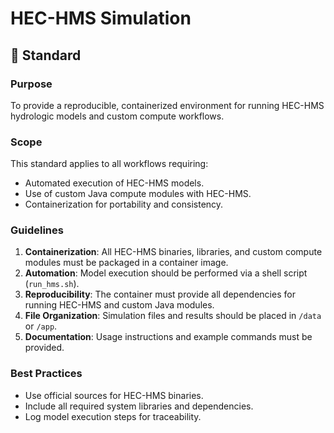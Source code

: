 # HEC-HMS Simulation

## 📐 Standard

### Purpose
To provide a reproducible, containerized environment for running HEC-HMS hydrologic models and custom compute workflows.

### Scope
This standard applies to all workflows requiring:
- Automated execution of HEC-HMS models.
- Use of custom Java compute modules with HEC-HMS.
- Containerization for portability and consistency.

### Guidelines
1. **Containerization**: All HEC-HMS binaries, libraries, and custom compute modules must be packaged in a container image.
2. **Automation**: Model execution should be performed via a shell script (`run_hms.sh`).
3. **Reproducibility**: The container must provide all dependencies for running HEC-HMS and custom Java modules.
4. **File Organization**: Simulation files and results should be placed in `/data` or `/app`.
5. **Documentation**: Usage instructions and example commands must be provided.

### Best Practices
- Use official sources for HEC-HMS binaries.
- Include all required system libraries and dependencies.
- Log model execution steps for traceability.
